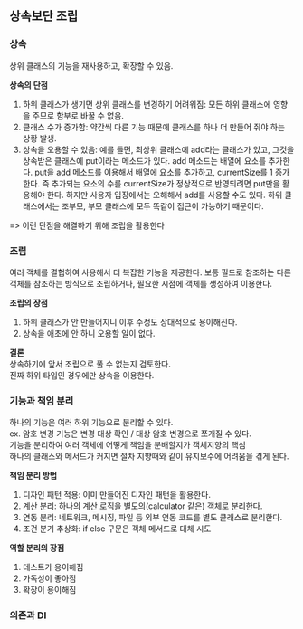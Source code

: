 ## 상속보단 조립  
### 상속  
상위 클래스의 기능을 재사용하고, 확장할 수 있음.  
  
**상속의 단점**  
1) 하위 클래스가 생기면 상위 클래스를 변경하기 어려워짐: 모든 하위 클래스에 영향을 주므로 함부로 바꿀 수 없음.  
2) 클래스 수가 증가함: 약간씩 다른 기능 때문에 클래스를 하나 더 만들어 줘야 하는 상황 발생.  
3) 상속을 오용할 수 있음: 예를 들면, 최상위 클래스에 add라는 클래스가 있고, 그것을 상속받은 클래스에 put이라는 메소드가 있다. add 메소드는 배열에 요소를 추가한다. put을 add 메소드를 이용해서 배열에 요소를 추가하고, currentSize를 1 증가한다. 즉 추가되는 요소의 수를 currentSize가 정상적으로 반영되려면 put만을 활용해야 한다. 하지만 사용자 입장에서는 오해해서 add를 사용할 수도 있다. 하위 클래스에서는 조부모, 부모 클래스에 모두 똑같이 접근이 가능하기 때문이다.  
  
=> 이런 단점을 해결하기 위해 조립을 활용한다  
  
### 조립  
여러 객체를 결헙하여 사용해서 더 복잡한 기능을 제공한다. 보통 필드로 참조하는 다른 객체를 참조하는 방식으로 조립하거나, 필요한 시점에 객체를 생성하여 이용한다.  
   
**조립의 장점**  
1) 하위 클래스가 안 만들어지니 이후 수정도 상대적으로 용이해진다.  
2) 상속을 애초에 안 하니 오용할 일이 없다.  
  
**결론**  
상속하기에 앞서 조립으로 풀 수 없는지 검토한다.   
진짜 하위 타입인 경우에만 상속을 이용한다.  
   

### 기능과 책임 분리
하나의 기능은 여러 하위 기능으로 분리할 수 있다.   
ex. 암호 변경 기능은 변경 대상 확인 / 대상 암호 변경으로 쪼개질 수 있다.  
기능을 분리하여 여러 객체에 어떻게 책임을 분배할지가 객체지향의 핵심  
하나의 클래스와 메서드가 커지면 절차 지향때와 같이 유지보수에 어려움을 겪게 된다.  

**책임 분리 방법**  
1. 디자인 패턴 적용: 이미 만들어진 디자인 패턴을 활용한다.  
2. 계산 분리: 하나의 계산 로직을 별도의(calculator 같은) 객체로 분리한다.  
3. 연동 분리: 네트워크, 메시징, 파일 등 외부 연동 코드를 별도 클래스로 분리한다.  
4. 조건 분기 추상화: if else 구문은 객체 메서드로 대체 시도  
  
**역할 분리의 장점**
1. 테스트가 용이해짐    
2. 가독성이 좋아짐  
3. 확장이 용이해짐  
  
### 의존과 DI  